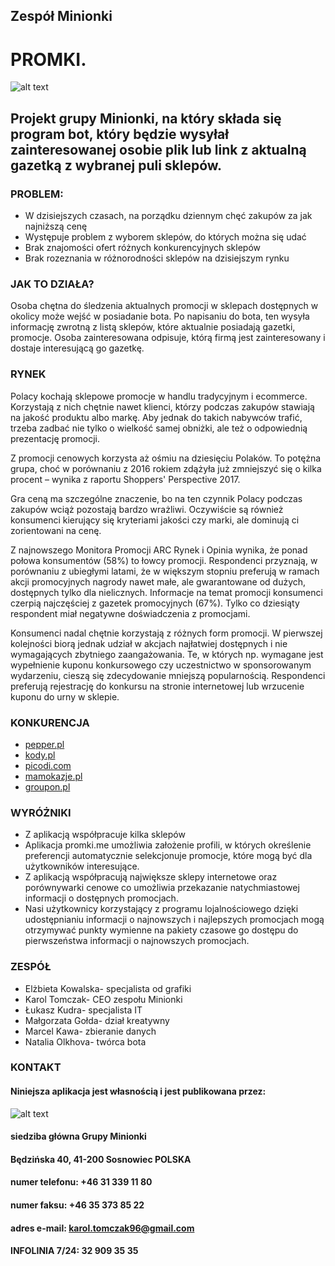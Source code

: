 ## Zespół Minionki
# PROMKI.
![alt text](https://zapodaj.net/images/6ef723028867f.png)




## Projekt grupy Minionki, na który składa się program bot, który będzie wysyłał zainteresowanej osobie plik lub link z aktualną gazetką z wybranej puli sklepów. 




### PROBLEM:
* W dzisiejszych czasach, na porządku dziennym chęć zakupów za jak najniższą cenę
* Występuje problem z wyborem sklepów, do których można się udać
* Brak znajomości ofert różnych konkurencyjnych sklepów
* Brak rozeznania w różnorodności sklepów na dzisiejszym rynku





### JAK TO DZIAŁA?
Osoba chętna do śledzenia aktualnych promocji w
sklepach dostępnych w okolicy może wejść w posiadanie
bota. Po napisaniu do bota, ten wysyła informację zwrotną
z listą sklepów, które aktualnie posiadają gazetki,
promocje. Osoba zainteresowana odpisuje, którą firmą jest
zainteresowany i dostaje interesującą go gazetkę.





### RYNEK
Polacy kochają sklepowe promocje w handlu tradycyjnym i ecommerce.
Korzystają z nich chętnie nawet klienci, którzy
podczas zakupów stawiają na jakość produktu albo markę.
Aby jednak do takich nabywców trafić, trzeba zadbać nie
tylko o wielkość samej obniżki, ale też o odpowiednią
prezentację promocji.

Z promocji cenowych korzysta aż ośmiu na dziesięciu
Polaków. To potężna grupa, choć w porównaniu z 2016
rokiem zdążyła już zmniejszyć się o kilka procent – wynika z
raportu Shoppers' Perspective 2017.


Gra ceną ma szczególne znaczenie, bo na ten czynnik Polacy podczas zakupów wciąż pozostają
bardzo wrażliwi. Oczywiście są również konsumenci kierujący się kryteriami jakości czy marki, ale
dominują ci zorientowani na cenę.

Z najnowszego Monitora Promocji ARC Rynek i Opinia wynika, że ponad połowa konsumentów
(58%) to łowcy promocji. Respondenci przyznają, w porównaniu z ubiegłymi latami, że w większym
stopniu preferują w ramach akcji promocyjnych nagrody nawet małe, ale gwarantowane od dużych,
dostępnych tylko dla nielicznych. Informacje na temat promocji konsumenci czerpią najczęściej z
gazetek promocyjnych (67%). Tylko co dziesiąty respondent miał negatywne doświadczenia z
promocjami.

Konsumenci nadal chętnie korzystają z różnych form promocji. W pierwszej kolejności biorą jednak
udział w akcjach najłatwiej dostępnych i nie wymagających zbytniego zaangażowania. Te, w których
np. wymagane jest wypełnienie kuponu konkursowego czy uczestnictwo w sponsorowanym
wydarzeniu, cieszą się zdecydowanie mniejszą popularnością. Respondenci preferują rejestrację do
konkursu na stronie internetowej lub wrzucenie kuponu do urny w sklepie.





### KONKURENCJA
* [pepper.pl](https://www.pepper.pl/)
* [kody.pl](https://www.kody.pl/)
* [picodi.com](https://www.picodi.com/pl/)
* [mamokazje.pl](http://mamokazje.pl/)
* [groupon.pl](https://www.groupon.pl/)



### WYRÓŻNIKI
* Z aplikacją współpracuje kilka sklepów
* Aplikacja promki.me umożliwia założenie profili, w których określenie preferencji automatycznie selekcjonuje promocje, które mogą być dla użytkowników interesujące.
* Z aplikacją współpracują największe sklepy internetowe oraz porównywarki cenowe co umożliwia przekazanie natychmiastowej informacji o dostępnych promocjach.
* Nasi użytkownicy korzystający z programu lojalnościowego dzięki udostępnianiu informacji o najnowszych i najlepszych promocjach mogą otrzymywać punkty wymienne na pakiety czasowe go dostępu do pierwszeństwa informacji o najnowszych promocjach.





### ZESPÓŁ
* Elżbieta Kowalska- specjalista od grafiki
* Karol Tomczak- CEO zespołu Minionki
* Łukasz Kudra- specjalista IT
* Małgorzata Gołda- dział kreatywny
* Marcel Kawa- zbieranie danych
* Natalia Olkhova- twórca bota





### KONTAKT
#### Niniejsza aplikacja jest własnością i jest publikowana przez:



![alt text](https://zapodaj.net/images/6ef723028867f.png)
#### siedziba główna Grupy Minionki
#### Będzińska 40, 41-200 Sosnowiec POLSKA
#### numer telefonu: +46 31 339 11 80
#### numer faksu: +46 35 373 85 22
#### adres e-mail: karol.tomczak96@gmail.com
#### INFOLINIA 7/24: 32 909 35 35
